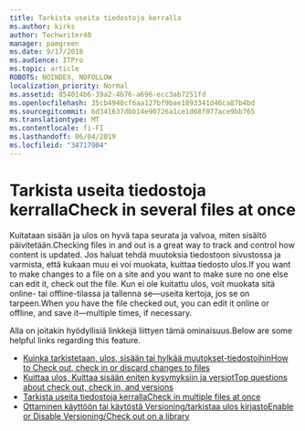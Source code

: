 ```yaml
---
title: Tarkista useita tiedostoja kerralla
ms.author: kirks
author: Techwriter40
manager: pamgreen
ms.date: 9/17/2018
ms.audience: ITPro
ms.topic: article
ROBOTS: NOINDEX, NOFOLLOW
localization_priority: Normal
ms.assetid: 854014b6-39a2-4b76-a696-ecc3ab7251fd
ms.openlocfilehash: 35cb4948cf6aa127bf9bae1893341d46ca87b4bd
ms.sourcegitcommit: 6d341637dbb14e90726a1ce1d68f077ace9bb765
ms.translationtype: MT
ms.contentlocale: fi-FI
ms.lasthandoff: 06/04/2019
ms.locfileid: "34717904"
---
```

# <a name="check-in-several-files-at-once"></a><span data-ttu-id="5ed7a-102">Tarkista useita tiedostoja kerralla</span><span class="sxs-lookup"><span data-stu-id="5ed7a-102">Check in several files at once</span></span>

<p><span data-ttu-id="5ed7a-103">Kuitataan sisään ja ulos on hyvä tapa seurata ja valvoa, miten sisältö päivitetään.</span><span class="sxs-lookup"><span data-stu-id="5ed7a-103">Checking files in and out is a great way to track and control how content is updated.</span></span> <span data-ttu-id="5ed7a-104">Jos haluat tehdä muutoksia tiedostoon sivustossa ja varmista, että kukaan muu ei voi muokata, kuittaa tiedosto ulos.</span><span class="sxs-lookup"><span data-stu-id="5ed7a-104">If you want to make changes to a file on a site and you want to make sure no one else can edit it, check out the file.</span></span> <span data-ttu-id="5ed7a-105">Kun ei ole kuitattu ulos, voit muokata sitä online- tai offline-tilassa ja tallenna se&mdash;useita kertoja, jos se on tarpeen.</span><span class="sxs-lookup"><span data-stu-id="5ed7a-105">When you have the file checked out, you can edit it online or offline, and save it&mdash;multiple times, if necessary.</span></span></p> <p><span data-ttu-id="5ed7a-106">Alla on joitakin hyödyllisiä linkkejä liittyen tämä ominaisuus.</span><span class="sxs-lookup"><span data-stu-id="5ed7a-106">Below are some helpful links regarding this feature.</span></span></p> <ul> <li><span data-ttu-id="5ed7a-107"><a href="https://support.office.com/en-us/article/check-out-check-in-or-discard-changes-to-files-in-a-library-7e2c12a9-a874-4393-9511-1378a700f6de">Kuinka tarkistetaan, ulos, sisään tai hylkää muutokset-tiedostoihin</a></span><span class="sxs-lookup"><span data-stu-id="5ed7a-107"><a href="https://support.office.com/en-us/article/check-out-check-in-or-discard-changes-to-files-in-a-library-7e2c12a9-a874-4393-9511-1378a700f6de">How to Check out, check in or discard changes to files</a></span></span></li> <li><span data-ttu-id="5ed7a-108"><a href="https://support.office.com/en-us/article/Top-questions-about-check-out-check-in-and-versions-7E941339-E972-4C7A-A79A-80A1FCF84076">Kuittaa ulos, Kuittaa sisään eniten kysymyksiin ja versiot</a></span><span class="sxs-lookup"><span data-stu-id="5ed7a-108"><a href="https://support.office.com/en-us/article/Top-questions-about-check-out-check-in-and-versions-7E941339-E972-4C7A-A79A-80A1FCF84076">Top questions about check out, check in, and versions</a></span></span></li> <li><span data-ttu-id="5ed7a-109"><a href="https://support.office.com/en-us/article/check-out-check-in-or-discard-changes-to-files-in-a-library-7e2c12a9-a874-4393-9511-1378a700f6de">Tarkista useita tiedostoja kerralla</a></span><span class="sxs-lookup"><span data-stu-id="5ed7a-109"><a href="https://support.office.com/en-us/article/check-out-check-in-or-discard-changes-to-files-in-a-library-7e2c12a9-a874-4393-9511-1378a700f6de">Check in multiple files at once</a></span></span></li> <li><span data-ttu-id="5ed7a-110"><a href="https://support.office.com/en-us/article/enable-and-configure-versioning-for-a-list-or-library-1555d642-23ee-446a-990a-bcab618c7a37?ocmsassetID=HA102772148&amp;CTT=3&amp;CorrelationId=52441bb1-a619-4375-89d5-19d28769890f&amp;ui=en-US&amp;rs=en-US&amp;ad=US">Ottaminen käyttöön tai käytöstä Versioning/tarkistaa ulos kirjasto</a></span><span class="sxs-lookup"><span data-stu-id="5ed7a-110"><a href="https://support.office.com/en-us/article/enable-and-configure-versioning-for-a-list-or-library-1555d642-23ee-446a-990a-bcab618c7a37?ocmsassetID=HA102772148&amp;CTT=3&amp;CorrelationId=52441bb1-a619-4375-89d5-19d28769890f&amp;ui=en-US&amp;rs=en-US&amp;ad=US">Enable or Disable Versioning/Check out on a library</a></span></span></li> </ul> <p>&nbsp;</p>

  
